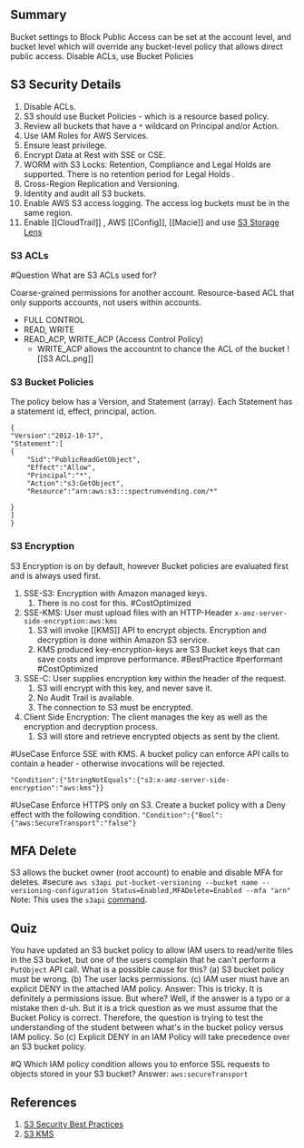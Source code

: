 ## Summary
Bucket settings to Block Public Access can be set at the account level, and bucket level which will override any bucket-level policy that allows direct public access. Disable ACLs, use Bucket Policies
## S3 Security Details

1. Disable ACLs.
2. S3 should use Bucket Policies - which is a resource based policy.
3. Review all buckets that have a `*` wildcard on Principal and/or Action.
4. Use IAM Roles for AWS Services.
5. Ensure least privilege.
6. Encrypt Data at Rest with SSE or CSE.
7. WORM with S3 Locks: Retention, Compliance and Legal Holds are supported. There is no retention period for Legal Holds .
8. Cross-Region Replication and Versioning.
9. Identity and audit all S3 buckets.
10. Enable AWS S3 access logging. The access log buckets must be in the same region.
11. Enable [[CloudTrail]] , AWS [[Config]], [[Macie]] and use [S3 Storage Lens](S3.md#S3%20Storage%20Lens) 

### S3 ACLs

#Question  What are S3 ACLs used for?

Coarse-grained permissions for another account. Resource-based ACL that only supports accounts, not users within accounts.
- FULL CONTROL
- READ, WRITE
- READ_ACP, WRITE_ACP (Access Control Policy)
	- WRITE_ACP allows the accountnt to chance the ACL of the bucket
![[S3 ACL.png]]

### S3 Bucket Policies
The policy below has  a Version, and Statement (array). Each Statement has a statement id, effect, principal, action.
```
{
"Version":"2012-10-17",
"Statement":[
{
	"Sid":"PublicReadGetObject",
	"Effect":"Allow",
	"Principal":"*",
	"Action":"s3:GetObject",
	"Resource":"arn:aws:s3:::spectrumvending.com/*"
	
}
]
}
```

### S3 Encryption
S3 Encryption is on by default, however Bucket policies are evaluated first and is always used first.
1. SSE-S3: Encryption with Amazon managed keys.
	1. There is no cost for this. #CostOptimized 
2. SSE-KMS: User must upload files with an HTTP-Header `x-amz-server-side-encryption:aws:kms`
	1. S3 will invoke [[KMS]] API to encrypt objects. Encryption and decryption is done within Amazon S3 service.
	2. KMS produced key-encryption-keys are S3 Bucket keys that can save costs and improve performance. #BestPractice #performant #CostOptimized 
3. SSE-C: User supplies encryption key within the header of the request. 
	1. S3 will encrypt with this key, and never save it. 
	2. No Audit Trail is available.
	2. The connection to S3 must be encrypted.
4. Client Side Encryption: The client manages the key as well as the encryption and decryption process.
	1. S3 will store and retrieve encrypted objects as sent by the client.

#UseCase Enforce SSE with KMS. A bucket policy can enforce API calls to contain a header - otherwise invocations will be rejected.
```
"Condition":{"StringNotEquals":{"s3:x-amz-server-side-encryption":"aws:kms"}}
```

#UseCase Enforce HTTPS only on S3. Create a bucket policy with a Deny effect with the following condition.
`"Condition":{"Bool":{"aws:SecureTransport":"false"}`

## MFA Delete
S3 allows the bucket owner (root account) to enable and disable MFA for deletes. #secure 
`aws s3api put-bucket-versioning --bucket name --versioning-configuration Status=Enabled,MFADelete=Enabled --mfa "arn"` Note: This uses the `s3api` [command](https://docs.aws.amazon.com/cli/latest/reference/s3api/index.html?highlight=s3api).
## Quiz
You have updated an S3 bucket policy to allow IAM users to read/write files in the S3 bucket, but one of the users complain that he can't perform a `PutObject` API call. What is a possible cause for this?
(a) S3 bucket policy must be wrong.
(b) The user lacks permissions.
(c) IAM user must have an explicit DENY in the attached IAM policy.
Answer: This is tricky. It is definitely a permissions issue. But where? Well, if the answer is a typo or a mistake then d-uh. But it is a trick question as we must assume that the Bucket Policy is correct. Therefore, the question is trying to test the understanding of the student between what's in the bucket policy versus IAM policy. So (c) Explicit DENY in an IAM Policy will take precedence over an S3 bucket policy.

 #Q Which IAM policy condition allows you to enforce SSL requests to objects stored in your S3 bucket?
 Answer: `aws:secureTransport`

## References

1. [S3 Security Best Practices](https://docs.aws.amazon.com/AmazonS3/latest/userguide/security-best-practices.html)
2. [S3 KMS](https://docs.aws.amazon.com/kms/latest/developerguide/services-s3.html)